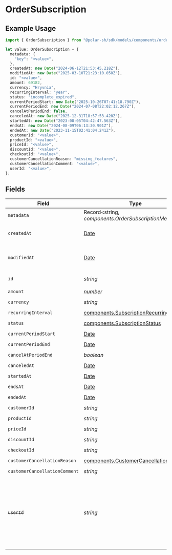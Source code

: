 # OrderSubscription

## Example Usage

```typescript
import { OrderSubscription } from "@polar-sh/sdk/models/components/ordersubscription.js";

let value: OrderSubscription = {
  metadata: {
    "key": "<value>",
  },
  createdAt: new Date("2024-06-12T21:53:45.218Z"),
  modifiedAt: new Date("2025-03-10T21:23:10.050Z"),
  id: "<value>",
  amount: 69182,
  currency: "Hryvnia",
  recurringInterval: "year",
  status: "incomplete_expired",
  currentPeriodStart: new Date("2025-10-26T07:41:18.790Z"),
  currentPeriodEnd: new Date("2024-07-08T22:02:12.267Z"),
  cancelAtPeriodEnd: false,
  canceledAt: new Date("2025-12-31T18:57:53.420Z"),
  startedAt: new Date("2023-08-05T04:42:47.563Z"),
  endsAt: new Date("2024-08-09T06:13:30.901Z"),
  endedAt: new Date("2023-11-15T02:41:04.241Z"),
  customerId: "<value>",
  productId: "<value>",
  priceId: "<value>",
  discountId: "<value>",
  checkoutId: "<value>",
  customerCancellationReason: "missing_features",
  customerCancellationComment: "<value>",
  userId: "<value>",
};
```

## Fields

| Field                                                                                                                   | Type                                                                                                                    | Required                                                                                                                | Description                                                                                                             |
| ----------------------------------------------------------------------------------------------------------------------- | ----------------------------------------------------------------------------------------------------------------------- | ----------------------------------------------------------------------------------------------------------------------- | ----------------------------------------------------------------------------------------------------------------------- |
| `metadata`                                                                                                              | Record<string, *components.OrderSubscriptionMetadata*>                                                                  | :heavy_check_mark:                                                                                                      | N/A                                                                                                                     |
| `createdAt`                                                                                                             | [Date](https://developer.mozilla.org/en-US/docs/Web/JavaScript/Reference/Global_Objects/Date)                           | :heavy_check_mark:                                                                                                      | Creation timestamp of the object.                                                                                       |
| `modifiedAt`                                                                                                            | [Date](https://developer.mozilla.org/en-US/docs/Web/JavaScript/Reference/Global_Objects/Date)                           | :heavy_check_mark:                                                                                                      | Last modification timestamp of the object.                                                                              |
| `id`                                                                                                                    | *string*                                                                                                                | :heavy_check_mark:                                                                                                      | The ID of the object.                                                                                                   |
| `amount`                                                                                                                | *number*                                                                                                                | :heavy_check_mark:                                                                                                      | N/A                                                                                                                     |
| `currency`                                                                                                              | *string*                                                                                                                | :heavy_check_mark:                                                                                                      | N/A                                                                                                                     |
| `recurringInterval`                                                                                                     | [components.SubscriptionRecurringInterval](../../models/components/subscriptionrecurringinterval.md)                    | :heavy_check_mark:                                                                                                      | N/A                                                                                                                     |
| `status`                                                                                                                | [components.SubscriptionStatus](../../models/components/subscriptionstatus.md)                                          | :heavy_check_mark:                                                                                                      | N/A                                                                                                                     |
| `currentPeriodStart`                                                                                                    | [Date](https://developer.mozilla.org/en-US/docs/Web/JavaScript/Reference/Global_Objects/Date)                           | :heavy_check_mark:                                                                                                      | N/A                                                                                                                     |
| `currentPeriodEnd`                                                                                                      | [Date](https://developer.mozilla.org/en-US/docs/Web/JavaScript/Reference/Global_Objects/Date)                           | :heavy_check_mark:                                                                                                      | N/A                                                                                                                     |
| `cancelAtPeriodEnd`                                                                                                     | *boolean*                                                                                                               | :heavy_check_mark:                                                                                                      | N/A                                                                                                                     |
| `canceledAt`                                                                                                            | [Date](https://developer.mozilla.org/en-US/docs/Web/JavaScript/Reference/Global_Objects/Date)                           | :heavy_check_mark:                                                                                                      | N/A                                                                                                                     |
| `startedAt`                                                                                                             | [Date](https://developer.mozilla.org/en-US/docs/Web/JavaScript/Reference/Global_Objects/Date)                           | :heavy_check_mark:                                                                                                      | N/A                                                                                                                     |
| `endsAt`                                                                                                                | [Date](https://developer.mozilla.org/en-US/docs/Web/JavaScript/Reference/Global_Objects/Date)                           | :heavy_check_mark:                                                                                                      | N/A                                                                                                                     |
| `endedAt`                                                                                                               | [Date](https://developer.mozilla.org/en-US/docs/Web/JavaScript/Reference/Global_Objects/Date)                           | :heavy_check_mark:                                                                                                      | N/A                                                                                                                     |
| `customerId`                                                                                                            | *string*                                                                                                                | :heavy_check_mark:                                                                                                      | N/A                                                                                                                     |
| `productId`                                                                                                             | *string*                                                                                                                | :heavy_check_mark:                                                                                                      | N/A                                                                                                                     |
| `priceId`                                                                                                               | *string*                                                                                                                | :heavy_check_mark:                                                                                                      | N/A                                                                                                                     |
| `discountId`                                                                                                            | *string*                                                                                                                | :heavy_check_mark:                                                                                                      | N/A                                                                                                                     |
| `checkoutId`                                                                                                            | *string*                                                                                                                | :heavy_check_mark:                                                                                                      | N/A                                                                                                                     |
| `customerCancellationReason`                                                                                            | [components.CustomerCancellationReason](../../models/components/customercancellationreason.md)                          | :heavy_check_mark:                                                                                                      | N/A                                                                                                                     |
| `customerCancellationComment`                                                                                           | *string*                                                                                                                | :heavy_check_mark:                                                                                                      | N/A                                                                                                                     |
| ~~`userId`~~                                                                                                            | *string*                                                                                                                | :heavy_check_mark:                                                                                                      | : warning: ** DEPRECATED **: This will be removed in a future release, please migrate away from it as soon as possible. |